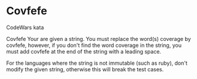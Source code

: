 # Covfefe
CodeWars kata


Covfefe
Your are given a string. You must replace the word(s) coverage by covfefe, however, if you don't find the word coverage in the string, you must add covfefe at the end of the string with a leading space.

For the languages where the string is not immutable (such as ruby), don't modify the given string, otherwise this will break the test cases.
